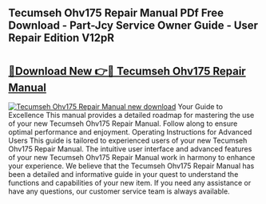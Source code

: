 ## Tecumseh Ohv175 Repair Manual PDf Free Download - Part-Jcy Service Owner Guide - User Repair Edition V12pR

# <h2><a href="http://bc60184.oget.top/?id=Tecumseh+Ohv175+Repair+Manual">🔗Download New 👉🔴 Tecumseh Ohv175 Repair Manual</a></h2>

[![Tecumseh Ohv175 Repair Manual new download](https://i.imgur.com/5g1atiW.png)](http://bc60184.oget.top/?id=Tecumseh+Ohv175+Repair+Manual)
Your Guide to Excellence This manual provides a detailed roadmap for mastering the use of your new Tecumseh Ohv175 Repair Manual. Follow along to ensure optimal performance and enjoyment. Operating Instructions for Advanced Users This guide is tailored to experienced users of your new Tecumseh Ohv175 Repair Manual. The intuitive user interface and advanced features of your new Tecumseh Ohv175 Repair Manual work in harmony to enhance your experience. We believe that the Tecumseh Ohv175 Repair Manual has been a detailed and informative guide in your quest to understand the functions and capabilities of your new item. If you need any assistance or have any questions, our customer service team is always available.

